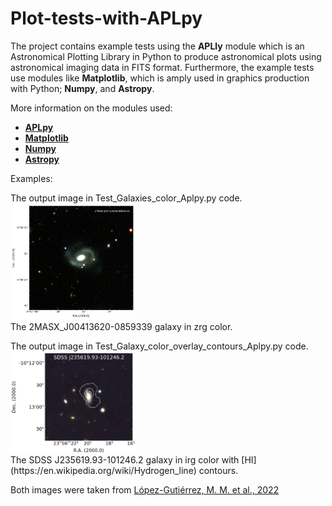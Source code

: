 # Plot-tests-with-APLpy
The project contains example tests using the __APLly__ module which is an Astronomical Plotting Library in Python to produce astronomical plots using astronomical imaging data in FITS format. Furthermore, the example tests use modules like __Matplotlib__, which is amply used in graphics production with Python; __Numpy__, and __Astropy__.

More information on the modules used:
+ [__APLpy__](https://aplpy.github.io/index.html)
+ [__Matplotlib__](https://matplotlib.org/)
+ [__Numpy__](https://numpy.org/)
+ [__Astropy__](https://www.astropy.org/)

Examples:

<p>The output image in Test_Galaxies_color_Aplpy.py code.<br>
<img src="Files/2MASX_J00413620-0859339_DesiLegacy-zrg_2.png" width="200"><br>
The 2MASX_J00413620-0859339 galaxy in zrg color.<br>

<p>The output image in Test_Galaxy_color_overlay_contours_Aplpy.py code.<br>
<img src="Files/A2670_38_irg_cont_mom0_v3.png" width="200"><br>
The SDSS J235619.93-101246.2 galaxy in irg color with [HI](https://en.wikipedia.org/wiki/Hydrogen_line) contours.

Both images were taken from [López-Gutiérrez, M. M. et al., 2022](https://ui.adsabs.harvard.edu/abs/2022MNRAS.517.1218L/abstract)
